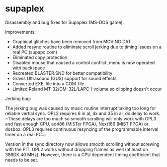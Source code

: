 # supaplex
Disassembly and bug fixes for Supaplex (MS-DOS game).

Improvements:
- Graphical glitches have been removed from MOVING.DAT
- Added resync routine to eliminate scroll jerking due to timing issues on a real PC (supapc.com)
- Eliminated copy protection
- Disabled mouse that caused a control conflict, menu is now operated with backspace
- Recreated BLASTER.SND for better compatibility
- Gravis Ultrasound (GUS) support for sound effects
- Converted EXE-file into a COM-file
- Limited Roland MT-32/CM-32L/LAPC-I volume so clipping doesn't occur

Jerking bug:

The jerking bug was caused by music routine interrupt taking too long for reliable vertial sync. OPL2 requires 6 in al, dx and 35 in al, dx delay to work. ~These delays are too much so smooth scrolling will only work with OPL3 and fast enough CPU, ao486 (MiSTer FPGA), Next186 (MiST FPGA) or dosbox. OPL3 requires continuous resyncing of the programmable interval timer on a real PC.~

Version in the sync directory now allows smooth scrolling without screwing with the PIT. OPL2 works without dropping frames as well (at least on 386DX 40 MHz). However, there is a CPU dependent timing coefficient that needs to be set.
